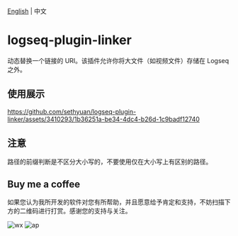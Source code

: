 [English](README.md) | 中文

# logseq-plugin-linker

动态替换一个链接的 URI。该插件允许你将大文件（如视频文件）存储在 Logseq 之外。

## 使用展示

https://github.com/sethyuan/logseq-plugin-linker/assets/3410293/1b36251a-be34-4dc4-b26d-1c9badf12740

## 注意

路径的前缀判断是不区分大小写的，不要使用仅在大小写上有区别的路径。

## Buy me a coffee

如果您认为我所开发的软件对您有所帮助，并且愿意给予肯定和支持，不妨扫描下方的二维码进行打赏。感谢您的支持与关注。

![wx](https://user-images.githubusercontent.com/3410293/236807219-cf21180a-e7f8-44a9-abde-86e1e6df999b.jpg) ![ap](https://user-images.githubusercontent.com/3410293/236807256-f79768a7-16e0-4cbf-a9f3-93f230feee30.jpg)
